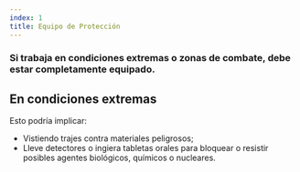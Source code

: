 ```yaml
---
index: 1
title: Equipo de Protección
---
```

### Si trabaja en condiciones extremas o zonas de combate, debe estar completamente equipado.

## En condiciones extremas

Esto podría implicar:

*   Vistiendo trajes contra materiales peligrosos;
*   Lleve detectores o ingiera tabletas orales para bloquear o resistir posibles agentes biológicos, químicos o nucleares.
